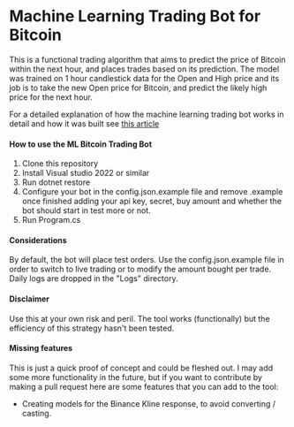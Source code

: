 ﻿# Machine Learning Trading Bot for Bitcoin

This is a functional trading algorithm that aims to predict the price of Bitcoin within the next hour, and places trades based on its prediction. The model was trained on 1 hour candlestick data for the Open and High price and its job is to take the new Open price for Bitcoin, and predict the likely high price for the next hour.

For a detailed explanation of how the machine learning trading bot works in detail and how it was built see [this article](https://cryptomaton.medium.com/i-built-a-trading-algorithm-that-predicts-the-price-of-bitcoin-854258295a3f)



#### How to use the ML Bitcoin Trading Bot
1. Clone this repository
2. Install Visual studio 2022 or similar
3. Run dotnet restore
4. Configure your bot in the config.json.example file and remove .example once finished adding your api key, secret, buy amount and whether the bot should start in test more or not.
5. Run Program.cs

####  Considerations
By default, the bot will place test orders. Use the config.json.example file in order to switch to live trading or to modify the amount bought per trade.
Daily logs are dropped in the "Logs" directory. 

#### Disclaimer
Use this at your own risk and peril. The tool works (functionally) but the efficiency of this strategy hasn't been tested.

#### Missing features
This is just a quick proof of concept and could be fleshed out. I may add some more functionality in the future, but if you want to contribute by making a pull request here are some features that you can add to the tool:

 - Creating models for the Binance Kline response, to avoid converting / casting.